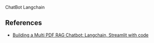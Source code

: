 ChatBot Langchain


## References

- [Building a Multi PDF RAG Chatbot: Langchain, Streamlit with code](https://medium.com/gopenai/building-a-multi-pdf-rag-chatbot-langchain-streamlit-with-code-d21d0a1cf9e5)